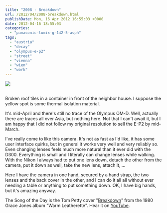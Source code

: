 ```yaml
---
title: "2008 - Breakdown"
url: /2012/04/2008-breakdown.html
publishDate: Mon, 16 Apr 2012 16:55:03 +0000
date: 2012-04-16 18:55:03
categories: 
  - "panasonic-lumix-g-142-5-asph"
tags: 
  - "austria"
  - "decay"
  - "olympus-e-p2"
  - "street"
  - "vienna"
  - "wien"
  - "work"
---
```

<div class="container">
<div class="center"><a target="_blank" href="https://d25zfm9zpd7gm5.cloudfront.net/1200x1200/2012/20120416_073057_ps.jpg"><img src="https://d25zfm9zpd7gm5.cloudfront.net/0600x0600/2012/20120416_073057_ps.jpg" /></a></div>
</div>
<br />

Broken roof tiles in a container in front of the neighbor house. I suppose the yellow spot is some thermal isolation material.

It's mid-April and there's still no trace of the Olympus OM-D. Well, actually there are traces all over Asia, but nothing here. Not that I can't await it, but I am happy that I did not follow my original resolution to sell the E-P2 by mid-March. 

I've really come to like this camera. It's not as fast as I'd like, it has some user interface quirks, but in general it works very well and very reliably so. Even changing lenses feels much more natural than it ever did with the D300. Everything is small and I literally can change lenses while walking. With the Nikon I always had to put one lens down, detach the other from the camera, put it down as well, take the new lens, attach it, ... 

 Here I have the camera in one hand, secured by a hand strap, the two lenses and the back cover in the other, and I can do it all all without ever needing a table or anything to put something down. OK, I have big hands, but it's amazing anyway.

The Song of the Day is the Tom Petty cover "<a href="http://www.lyricsmode.com/lyrics/t/tom_petty/breakdown.html" target="_blank">Breakdown</a>" from the 1980 Grace Jones album "Warm Leatherette". Hear it on <a href="http://www.youtube.com/watch?v=guldNfDwRxc" target="_blank">YouTube</a>.

